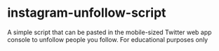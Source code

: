 # instagram-unfollow-script
A simple script that can be pasted in the mobile-sized Twitter web app console to unfollow people you follow. For educational purposes only
